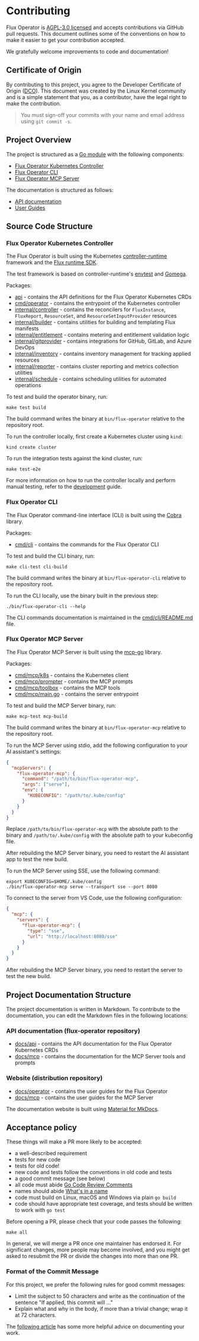 # Contributing

Flux Operator is [AGPL-3.0 licensed](https://github.com/controlplaneio-fluxcd/flux-operator/blob/main/LICENSE)
and accepts contributions via GitHub pull requests. This document outlines
some of the conventions on how to make it easier to get your contribution accepted.

We gratefully welcome improvements to code and documentation!

## Certificate of Origin

By contributing to this project, you agree to the Developer Certificate of
Origin ([DCO](https://developercertificate.org/)). This document was created by the Linux Kernel community and is a
simple statement that you, as a contributor, have the legal right to make the contribution.

> You must sign-off your commits with your name and email address using `git commit -s`.

## Project Overview

The project is structured as a [Go module](https://go.dev/doc/modules/developing) with the following components:

- [Flux Operator Kubernetes Controller](#flux-operator-kubernetes-controller)
- [Flux Operator CLI](#flux-operator-cli)
- [Flux Operator MCP Server](#flux-operator-mcp-server)

The documentation is structured as follows:

- [API documentation](#api-documentation-flux-operator-repository)
- [User Guides](#website-distribution-repository)

## Source Code Structure

### Flux Operator Kubernetes Controller

The Flux Operator is built using the Kubernetes [controller-runtime](https://github.com/kubernetes-sigs/controller-runtime)
framework and the [Flux runtime SDK](https://pkg.go.dev/github.com/fluxcd/pkg/runtime).

The test framework is based on controller-runtime's [envtest](https://pkg.go.dev/sigs.k8s.io/controller-runtime/pkg/envtest)
and [Gomega](https://pkg.go.dev/github.com/onsi/gomega).

Packages:

- [api](https://github.com/controlplaneio-fluxcd/flux-operator/tree/main/api/) - contains the API definitions for the Flux Operator Kubernetes CRDs
- [cmd/operator](https://github.com/controlplaneio-fluxcd/flux-operator/tree/main/cmd/operator/) - contains the entrypoint of the Kubernetes controller
- [internal/controller](https://github.com/controlplaneio-fluxcd/flux-operator/tree/main/internal/controller/) - contains the reconcilers for `FluxInstance`, `FluxReport`, `ResourceSet`, and `ResourceSetInputProvider` resources
- [internal/builder](https://github.com/controlplaneio-fluxcd/flux-operator/tree/main/internal/builder/) - contains utilities for building and templating Flux manifests
- [internal/entitlement](https://github.com/controlplaneio-fluxcd/flux-operator/tree/main/internal/entitlement/) - contains metering and entitlement validation logic
- [internal/gitprovider](https://github.com/controlplaneio-fluxcd/flux-operator/tree/main/internal/gitprovider/) - contains integrations for GitHub, GitLab, and Azure DevOps
- [internal/inventory](https://github.com/controlplaneio-fluxcd/flux-operator/tree/main/internal/inventory/) - contains inventory management for tracking applied resources
- [internal/reporter](https://github.com/controlplaneio-fluxcd/flux-operator/tree/main/internal/reporter/) - contains cluster reporting and metrics collection utilities
- [internal/schedule](https://github.com/controlplaneio-fluxcd/flux-operator/tree/main/internal/schedule/) - contains scheduling utilities for automated operations

To test and build the operator binary, run:

```shell
make test build
```

The build command writes the binary at `bin/flux-operator` relative to the repository root.

To run the controller locally, first create a Kubernetes cluster using `kind`:

```shell
kind create cluster
```

To run the integration tests against the kind cluster, run:

```shell
make test-e2e
```

For more information on how to run the controller locally and perform manual testing, refer to the
[development](https://github.com/controlplaneio-fluxcd/flux-operator/tree/main/docs/dev#local-development) guide.

### Flux Operator CLI

The Flux Operator command-line interface (CLI) is built using the [Cobra](https://github.com/spf13/cobra) library.

Packages:

- [cmd/cli](https://github.com/controlplaneio-fluxcd/flux-operator/tree/main/cmd/cli/) - contains the commands for the Flux Operator CLI

To test and build the CLI binary, run:

```shell
make cli-test cli-build
```

The build command writes the binary at `bin/flux-operator-cli` relative to the repository root.

To run the CLI locally, use the binary built in the previous step:

```shell
./bin/flux-operator-cli --help
```

The CLI commands documentation is maintained in the
[cmd/cli/README.md](https://github.com/controlplaneio-fluxcd/flux-operator/tree/main/cmd/cli/README.md) file.

### Flux Operator MCP Server

The Flux Operator MCP Server is built using the [mcp-go](https://github.com/mark3labs/mcp-go) library.

Packages:

- [cmd/mcp/k8s](https://github.com/controlplaneio-fluxcd/flux-operator/tree/main/cmd/mcp/k8s/) - contains the Kubernetes client
- [cmd/mcp/prompter](https://github.com/controlplaneio-fluxcd/flux-operator/tree/main/cmd/mcp/prompter/) - contains the MCP prompts
- [cmd/mcp/toolbox](https://github.com/controlplaneio-fluxcd/flux-operator/tree/main/cmd/mcp/toolbox/) - contains the MCP tools
- [cmd/mcp/main.go](https://github.com/controlplaneio-fluxcd/flux-operator/tree/main/cmd/mcp/main.go) - contains the server entrypoint

To test and build the MCP Server binary, run:

```shell
make mcp-test mcp-build
```

The build command writes the binary at `bin/flux-operator-mcp` relative to the repository root.

To run the MCP Server using stdio, add the following configuration to your AI assistant's settings:

```json
{
  "mcpServers": {
    "flux-operator-mcp": {
      "command": "/path/to/bin/flux-operator-mcp",
      "args": ["serve"],
      "env": {
        "KUBECONFIG": "/path/to/.kube/config"
      }
    }
  }
}
```

Replace `/path/to/bin/flux-operator-mcp` with the absolute path to the binary
and `/path/to/.kube/config` with the absolute path to your kubeconfig file.

After rebuilding the MCP Server binary, you need to restart the AI assistant app to test the new build.

To run the MCP Server using SSE, use the following command:

```shell
export KUBECONFIG=$HOME/.kube/config
./bin/flux-operator-mcp serve --transport sse --port 8080
```

To connect to the server from VS Code, use the following configuration:

```json
{
  "mcp": {
    "servers": {
      "flux-operator-mcp": {
        "type": "sse",
        "url": "http://localhost:8080/sse"
      }
    }
  }
}
```

After rebuilding the MCP Server binary, you need to restart the server to test the new build.

## Project Documentation Structure

The project documentation is written in Markdown.
To contribute to the documentation, you can edit the Markdown files in the following locations:

### API documentation (flux-operator repository)

- [docs/api](https://github.com/controlplaneio-fluxcd/flux-operator/tree/main/docs/api/v1) - contains the API documentation for the Flux Operator Kubernetes CRDs
- [docs/mcp](https://github.com/controlplaneio-fluxcd/flux-operator/tree/main/docs/mcp) - contains the documentation for the MCP Server tools and prompts

### Website (distribution repository)

- [docs/operator](https://github.com/controlplaneio-fluxcd/distribution/tree/main/docs/operator) - contains the user guides for the Flux Operator
- [docs/mcp](https://github.com/controlplaneio-fluxcd/distribution/tree/main/docs/mcp) - contains the user guides for the MCP Server

The documentation website is built using [Material for MkDocs](https://squidfunk.github.io/mkdocs-material/).

## Acceptance policy

These things will make a PR more likely to be accepted:

- a well-described requirement
- tests for new code
- tests for old code!
- new code and tests follow the conventions in old code and tests
- a good commit message (see below)
- all code must abide [Go Code Review Comments](https://go.dev/wiki/CodeReviewComments)
- names should abide [What's in a name](https://talks.golang.org/2014/names.slide#1)
- code must build on Linux, macOS and Windows via plain `go build`
- code should have appropriate test coverage, and tests should be written
  to work with `go test`

Before opening a PR, please check that your code passes the following:

```shell
make all
```

In general, we will merge a PR once one maintainer has endorsed it.
For significant changes, more people may become involved, and you might
get asked to resubmit the PR or divide the changes into more than one PR.

### Format of the Commit Message

For this project, we prefer the following rules for good commit messages:

- Limit the subject to 50 characters and write as the continuation
  of the sentence "If applied, this commit will ..."
- Explain what and why in the body, if more than a trivial change;
  wrap it at 72 characters.

The [following article](https://chris.beams.io/posts/git-commit/#seven-rules)
has some more helpful advice on documenting your work.
